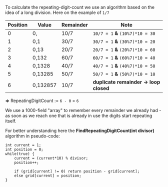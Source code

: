 To calculate the repeating-digit-count we use an algorithm based on the idea of a long division. Here on the example of `1/7`

| Position | Value         | Remainder     | Note                                   |
|----------|-------------- |---------------|----------------------------------------|
| 0        | 0,            | 10/7          | `10/7 = 1` **&** `(10%7)*10 = 30`      |
| 1        | 0,1           | 30/7          | `30/7 = 1` **&** `(30%7)*10 = 20`      |
| 2        | 0,13          | 20/7          | `20/7 = 1` **&** `(20%7)*10 = 60`      |
| 3        | 0,132         | 60/7          | `60/7 = 1` **&** `(60%7)*10 = 40`      |
| 4        | 0,1328        | 40/7          | `40/7 = 1` **&** `(40%7)*10 = 50`      |
| 5        | 0,13285       | 50/7          | `50/7 = 1` **&** `(50%7)*10 = 10`      |
| 6        | 0,132857      | 10/7          | **duplicate remainder -> loop closed** |

**=>** RepeatingDigitCount := `6 - 0` = `6`

We use a 1000-field "array" to remember every remainder we already had - as soon as we reach one that is already in use the digits start repeating itself.

For better understanding here the **FindRepeatingDigitCount(int divisor)** algorithm in pseudo-code:

```
int current = 1;
int position = 0;
while(true) {
	current = (current*10) % divisor;
	position++;
	
	if (grid[current] != 0) return position - grid[current];
	else grid[current] = position;
}
```